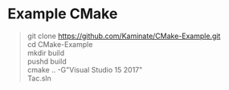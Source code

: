 # Example CMake

> git clone https://github.com/Kaminate/CMake-Example.git  
> cd CMake-Example  
> mkdir build  
> pushd build  
> cmake .. -G"Visual Studio 15 2017"  
> Tac.sln  

